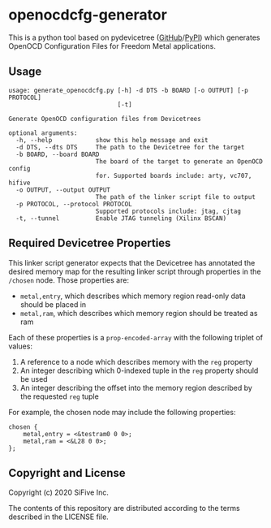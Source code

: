 # openocdcfg-generator

This is a python tool based on pydevicetree
([GitHub](https://github.com/sifive/pydevicetree)/[PyPI](https://pypi.org/project/pydevicetree/))
which generates OpenOCD Configuration Files for Freedom Metal applications.

## Usage

```
usage: generate_openocdcfg.py [-h] -d DTS -b BOARD [-o OUTPUT] [-p PROTOCOL]
                              [-t]

Generate OpenOCD configuration files from Devicetrees

optional arguments:
  -h, --help            show this help message and exit
  -d DTS, --dts DTS     The path to the Devicetree for the target
  -b BOARD, --board BOARD
                        The board of the target to generate an OpenOCD config
                        for. Supported boards include: arty, vc707, hifive
  -o OUTPUT, --output OUTPUT
                        The path of the linker script file to output
  -p PROTOCOL, --protocol PROTOCOL
                        Supported protocols include: jtag, cjtag
  -t, --tunnel          Enable JTAG tunneling (Xilinx BSCAN)
```

## Required Devicetree Properties

This linker script generator expects that the Devicetree has annotated the desired memory map
for the resulting linker script through properties in the `/chosen` node. Those properties are:

  - `metal,entry`, which describes which memory region read-only data should be placed in
  - `metal,ram`, which describes which memory region should be treated as ram

Each of these properties is a `prop-encoded-array` with the following triplet of values:

  1. A reference to a node which describes memory with the `reg` property
  2. An integer describing which 0-indexed tuple in the `reg` property should be used
  3. An integer describing the offset into the memory region described by the requested `reg` tuple

For example, the chosen node may include the following properties:
```
chosen {
    metal,entry = <&testram0 0 0>;
    metal,ram = <&L28 0 0>;
};
```

## Copyright and License

Copyright (c) 2020 SiFive Inc.

The contents of this repository are distributed according to the terms described in the LICENSE
file.

